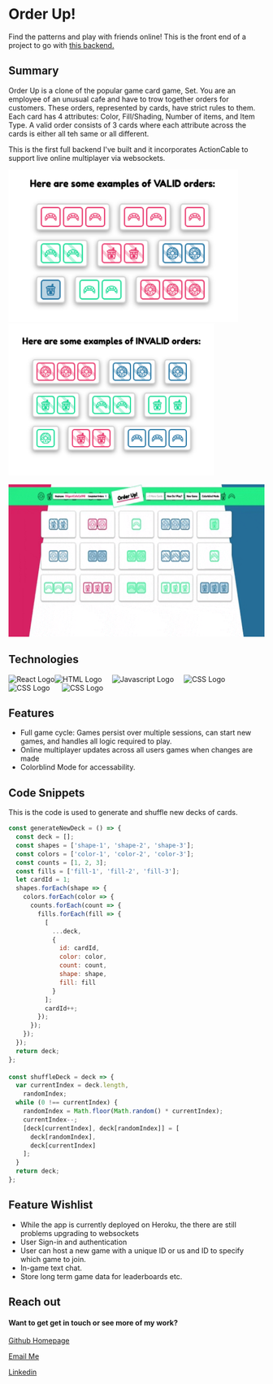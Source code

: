 # Order Up!

Find the patterns and play with friends online! This is the front end of a
project to go with
[this backend.](https://github.com/dannyirwin/order-up-backend)

## Summary

Order Up is a clone of the popular game card game, Set. You are an employee of
an unusual cafe and have to trow together orders for customers. These orders,
represented by cards, have strict rules to them. Each card has 4 attributes:
Color, Fill/Shading, Number of items, and Item Type. A valid order consists of 3
cards where each attribute across the cards is either all teh same or all
different.

This is the first full backend I've built and it incorporates ActionCable to
support live online multiplayer via websockets.

<img src="./src/images/ValidExamples.png" alt="Valid Examples" height="300px"><img
src="./src/images/InvalidExamples.png" alt="Invalid Examples" height="300px">

<img
src="./src/images/OrdeUpPreview.gif" alt="Gif of game" height="300px">

## Technologies

<img src="https://assets-global.website-files.com/5d9bc5d562ffc2869b470941/5e1f8bd1dc3c511ea5a28a56_icon-rect-tech.png" alt="React Logo" height="126"><img src="https://upload.wikimedia.org/wikipedia/commons/6/61/HTML5_logo_and_wordmark.svg" alt="HTML Logo" height="126">&nbsp;&nbsp;&nbsp;&nbsp;&nbsp;<img src="https://upload.wikimedia.org/wikipedia/commons/6/6a/JavaScript-logo.png" alt="Javascript Logo" height="126">&nbsp;&nbsp;&nbsp;&nbsp;&nbsp;<img src="https://upload.wikimedia.org/wikipedia/commons/thumb/3/3d/CSS.3.svg/730px-CSS.3.svg.png" alt="CSS Logo" height="126">&nbsp;&nbsp;&nbsp;&nbsp;&nbsp;<img src="https://www.edureka.co/blog/wp-content/uploads/2019/02/What-is-Ruby-on-Rails-1.png" alt="CSS Logo" height="126">
&nbsp;&nbsp;&nbsp;&nbsp;&nbsp;<img src="https://fuzati.com/wp-content/uploads/2016/12/Ruby-Logo-300x209.png" alt="CSS Logo" height="126">

## Features

- Full game cycle: Games persist over multiple sessions, can start new games,
  and handles all logic required to play.
- Online multiplayer updates across all users games when changes are made
- Colorblind Mode for accessability.

## Code Snippets

This is the code is used to generate and shuffle new decks of cards.

```javascript
const generateNewDeck = () => {
  const deck = [];
  const shapes = ['shape-1', 'shape-2', 'shape-3'];
  const colors = ['color-1', 'color-2', 'color-3'];
  const counts = [1, 2, 3];
  const fills = ['fill-1', 'fill-2', 'fill-3'];
  let cardId = 1;
  shapes.forEach(shape => {
    colors.forEach(color => {
      counts.forEach(count => {
        fills.forEach(fill => {
          [
            ...deck,
            {
              id: cardId,
              color: color,
              count: count,
              shape: shape,
              fill: fill
            }
          ];
          cardId++;
        });
      });
    });
  });
  return deck;
};

const shuffleDeck = deck => {
  var currentIndex = deck.length,
    randomIndex;
  while (0 !== currentIndex) {
    randomIndex = Math.floor(Math.random() * currentIndex);
    currentIndex--;
    [deck[currentIndex], deck[randomIndex]] = [
      deck[randomIndex],
      deck[currentIndex]
    ];
  }
  return deck;
};
```

## Feature Wishlist

- While the app is currently deployed on Heroku, the there are still problems
  upgrading to websockets
- User Sign-in and authentication
- User can host a new game with a unique ID or us and ID to specify which game
  to join.
- In-game text chat.
- Store long term game data for leaderboards etc.

## Reach out

#### Want to get get in touch or see more of my work?

[Github Homepage](https://github.com/dannyirwin)

[Email Me](https://github.com/dannyirwin)

[Linkedin](https://www.linkedin.com/in/itsdanielirwin/)
